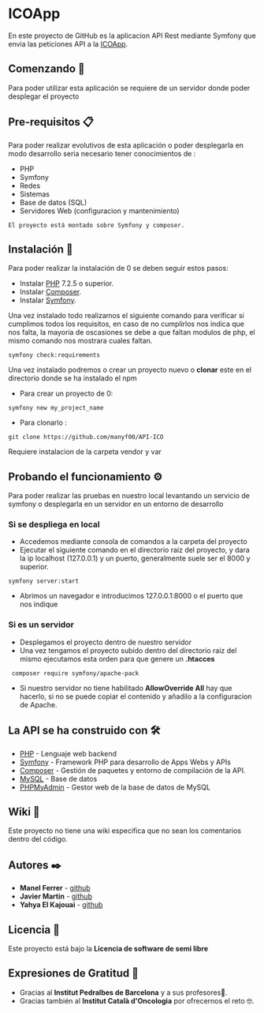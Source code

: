 # ICOApp
En este proyecto de GitHub es la aplicacion API Rest mediante Symfony que envia las peticiones API a la [ICOApp](https://github.com/yahyaelk98/IcoApp/).



## Comenzando 🚀

Para poder utilizar esta aplicación se requiere de un servidor donde poder desplegar el proyecto


## Pre-requisitos 📋
 
Para poder realizar evolutivos de esta aplicación o poder desplegarla en modo desarrollo seria necesario tener conocimientos de :

* PHP
* Symfony
* Redes
* Sistemas
* Base de datos (SQL)
* Servidores Web (configuracion y mantenimiento)

```
El proyecto está montado sobre Symfony y composer.
```

## Instalación 🔧

Para poder realizar la instalación de 0 se deben seguir estos pasos:

* Instalar [PHP](https://www.php.net/) 7.2.5 o superior.
* Instalar [Composer](https://getcomposer.org/download/).
* Instalar [Symfony](https://symfony.com/download).

Una vez instalado todo realizamos el siguiente comando para verificar si cumplimos todos los requisitos, en caso de no cumplirlos nos indica que nos falta, la mayoria de oscasiones se debe a que faltan modulos de php, el mismo comando nos mostrara cuales faltan.
```
symfony check:requirements
```
Una vez instalado podremos o crear un proyecto nuevo o **clonar** este en el directorio donde se ha instalado el npm
* Para crear un proyecto de 0:

```
symfony new my_project_name
```

* Para clonarlo :

```
git clone https://github.com/manyf00/API-ICO
```
Requiere instalacion de la carpeta vendor y var

## Probando el funcionamiento ⚙️
Para poder realizar las pruebas en nuestro local levantando un servicio de symfony o desplegarla en un servidor en un entorno de desarrollo
### Si se despliega en local
* Accedemos mediante consola de comandos a la carpeta del proyecto 
* Ejecutar el siguiente comando en el directorio raíz del proyecto, y dara la ip localhost (127.0.0.1) y un puerto, generalmente suele ser el 8000 y superior.

```
symfony server:start
```
* Abrimos un navegador e introducimos 127.0.0.1:8000 o el puerto que nos indique

### Si es un servidor
* Desplegamos el proyecto dentro de nuestro servidor
* Una vez tengamos el proyecto subido dentro del directorio raiz del mismo ejecutamos esta orden para que genere un **.htacces**
```
 composer require symfony/apache-pack
```
* Si nuestro servidor no tiene habilitado **AllowOverride All** hay que hacerlo, si no se puede copiar el contenido y añadilo a la configuracion de Apache.

## La API se ha construido con 🛠️

* [PHP](https://www.php.net/) - Lenguaje web backend 
* [Symfony](https://symfony.com/) - Framework PHP para desarrollo de Apps Webs y APIs
* [Composer](https://getcomposer.org/) - Gestión de paquetes y entorno de compilación de la API.
* [MySQL](https://www.mysql.com/) - Base de datos
* [PHPMyAdmin](https://developer.android.com/studio) - Gestor web de la base de datos de MySQL



## Wiki 📖

Este proyecto no tiene una wiki especifica que no sean los comentarios dentro del código.

## Autores ✒️

* **Manel Ferrer** - [github](https://github.com/manyf00)
* **Javier Martin** - [github](https://github.com/wachipurry)
* **Yahya El Kajouai** - [github](https://github.com/yahyaelk)



## Licencia 📄

Este proyecto está bajo la **Licencia de software de semi libre**

## Expresiones de Gratitud 🎁

* Gracias al **Institut Pedralbes de Barcelona** y a sus profesores📢.
* Gracias también al **Institut Català d'Oncologia** por ofrecernos el reto 🤓.